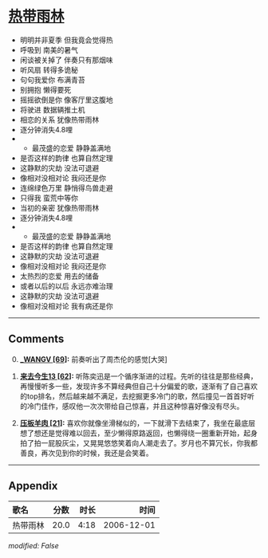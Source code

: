 # [热带雨林](https://music.163.com/song?id=65671)

* 明明并非夏季 但我竟会觉得热
* 呼吸到 南美的暑气
* 闲谈被关掉了 伴奏只有那烟味
* 听风扇 转得多诡秘
* 句句我爱你 布满青苔
* 别拥抱 懒得要死
* 摇摇欲倒是你 像客厅里这腹地
* 将驶进 数据辆推土机
* 相恋的关系 犹像热带雨林
* 逐分钟消失4.8哩
* * 最茂盛的恋爱 静静盖满地
* 是否这样的韵律 也算自然定理
* 这静默的灾劫 没法可退避
* 像相对没相对论 我闷还是你
* 连绵绿色万里 静悄得鸟兽走避
* 只得我 蛮荒中等你
* 当初的亲密 犹像热带雨林
* 逐分钟消失4.8哩
* * 最茂盛的恋爱 静静盖满地
* 是否这样的韵律 也算自然定理
* 这静默的灾劫 没法可退避
* 像相对没相对论 我闷还是你
* 太热烈的恋爱 用去的储备
* 或者以后的以后 永远亦难治理
* 这静默的灾劫 没法可退避
* 像相对没相对论 我有病还是你


---

## Comments
0. **[_WANGV \[69\]](https://music.163.com/#/user/home?id=68522458):** 前奏听出了周杰伦的感觉[大哭]

1. **[来去今生13 \[62\]](https://music.163.com/#/user/home?id=404755647):** 听陈奕迅是一个循序渐进的过程。先听的往往是那些经典，再慢慢听多一些，发现许多不算经典但自己十分偏爱的歌，逐渐有了自己喜欢的top排名，然后越来越不满足，去挖掘更多冷门的歌，然后撞见一首首好听的冷门佳作，感叹他一次次带给自己惊喜，并且这种惊喜好像没有尽头。

2. **[压板羊肉 \[21\]](https://music.163.com/#/user/home?id=110094352):** 喜欢你就像坐滑梯似的，一下就滑下去结束了，我坐在最底层想了想还是觉得难以回去，至少懒得原路返回，也懒得绕一圈重新开始，起身拍了拍一屁股灰尘，又晃晃悠悠笑着向人潮走去了。岁月也不算冗长，你我都善良，再次见到你的时候，我还是会笑着。



---

## Appendix

|歌名|分数|时长|时间|
|:---|:---:|---:|---:|
|热带雨林|20.0|4:18|2006-12-01

*modified: False*